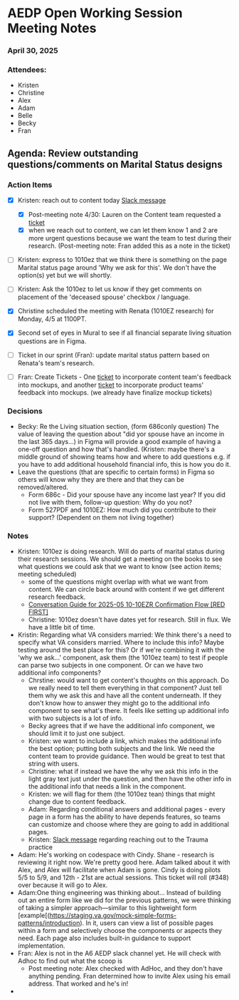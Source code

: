 # AEDP Open Working Session Meeting Notes 
### April 30, 2025

### Attendees:
- Kristen
- Christine
- Alex
- Adam
- Belle
- Becky
- Fran

## Agenda: Review outstanding questions/comments on Marital Status designs


### Action Items
- [X] Kristen: reach out to content today [Slack message](https://dsva.slack.com/archives/C01K37HRUAH/p1746044072123249)
  - [X] Post-meeting note 4/30: Lauren on the Content team requested a [ticket](https://github.com/department-of-veterans-affairs/va.gov-team/issues/108767)
  - [X] when we reach out to content, we can let them know 1 and 2 are more urgent questions because we want the team to test during their research. (Post-meeting note: Fran added this as a note in the ticket)
- [ ] Kristen: express to 1010ez that we think there is something on the page Marital status page around 'Why we ask for this'. We don't have the option(s) yet but we will shortly.
- [ ] Kristen: Ask the 1010ez to let us know if they get comments on placement of the 'deceased spouse' checkbox / language.
- [X] Christine scheduled the meeting with Renata (1010EZ research) for Monday, 4/5 at 1100PT.
- [X] Second set of eyes in Mural to see if all financial separate living situation questions are in Figma.
- [ ] Ticket in our sprint (Fran): update marital status pattern based on Renata's team's research.
- [ ] Fran: Create Tickets -  One [ticket](https://github.com/department-of-veterans-affairs/tmf-auth-exp-design-patterns/issues/386) to incorporate content team's feedback into mockups,  and another [ticket](https://github.com/department-of-veterans-affairs/tmf-auth-exp-design-patterns/issues/387) to incorporate product teams' feedback into mockups. (we already have finalize mockup tickets)


### Decisions
- Becky: Re the Living situation section, (form 686conly question) The value of leaving the question about "did yor spouse have an income in the last 365 days...) in Figma will provide a good example of having a one-off question and how that's handled. (Kristen: maybe there's a middle ground of showing teams how and where to add questions e.g. if you have to add additional household financial info, this is how you do it.
- Leave the questions (that are specific to certain forms) in Figma so others will know why they are there and that they can be removed/altered.
  - Form 686c - Did your spouse have any income last year? If you did not live with them, follow-up question: Why do you not?
  - Form 527PDF and 1010EZ: How much did you contribute to their support? (Dependent on them not living together)

### Notes
- Kristen: 1010ez is doing research. Will do parts of marital status during their research sessions. We should get a meeting on the books to see what questions we could ask that we want to know (see action items; meeting scheduled)
  - some of the questions might overlap with what we want from content. We can circle back around with content if we get different research feedback.
  - [Conversation Guide for 2025-05 10-10EZR Confirmation Flow [RED FIRST]](https://github.com/department-of-veterans-affairs/va.gov-team/blob/master/products/health-care/application/va-application/research/2025-05-EZR-Confirmation-Flow/Conversation-guide-Red-first.md)
  - Christine: 1010ez doesn't have dates yet for research. Still in flux. We have a little bit of time.
- Kristin: Regarding what VA considers married: We think there's a need to specify what VA considers married. Where to include this info? Maybe testing around the best place for this? Or if we're combining it with the 'why we ask...' component, ask them (the 1010ez team) to test if people can parse two subjects in one component. Or can we have two additional info components?
  - Chrstine: would want to get content's thoughts on this approach. Do we really need to tell them everything in that component? Just tell them why we ask this and have all the content underneath. If they don't know how to answer they might go to the additional info component to see what's there. It feels like setting up additional info with two subjects is a lot of info.
  - Becky agrees that if we have the additional info component, we should limit it to just one subject.
  - Kristen: we want to include a link, which makes the additional info the best option; putting both subjects and the link. We need the content team to provide guidance. Then would be great to test that string with users.
  - Christine: what if instead we have the why we ask this info in the light gray text just under the question, and then have the other info in the additional info that needs a link in the component.
  - Kristen: we will flag for them (the 1010ez tean) things that might change due to content feedback.
  - Adam: Regarding conditional answers and additional pages - every page in a form has the ability to have depends features, so teams can customize and choose where they are going to add in additional pages.
  - Kristen: [Slack message](https://dsva.slack.com/archives/C07909N7U8Z/p1745606662682699) regarding reaching out to the Trauma practice
- Adam: He's working on codespace with Cindy. Shane - research is reviewing it right now. We're pretty good here. Adam talked about it with Alex, and Alex will facilitate when Adam is gone. Cindy is doing pilots 5/5 to 5/9, and  12th - 21st are actual sessions.  This ticket will roll (#348) over because it will go to Alex.
- Adam:One thing engineering was thinking about... Instead of building out an entire form like we did for the previous patterns, we were thinking of taking a simpler approach—similar to this lightweight form [example[(https://staging.va.gov/mock-simple-forms-patterns/introduction). In it, users can view a list of possible pages within a form and selectively choose the components or aspects they need. Each page also includes built-in guidance to support implementation.
- Fran: Alex is not in the A6 AEDP slack channel yet. He will check with Adhoc to find out what the scoop is
  - Post meeting note: Alex checked with AdHoc, and they don't have anything pending. Fran determined how to invite Alex using his email address. That worked and he's in!
- 

